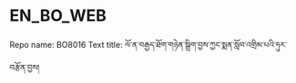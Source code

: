 # EN_BO_WEB
Repo name: BO8016
Text title: ལོ་ན་བརྒྱད་ཐོག་གཉེན་སྒྲིག་བྱས་ཀྱང་སྨན་སློབ་འགྲིམ་པའི་ཧུར་བརྩོན་བྱས།